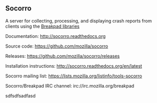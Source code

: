 Socorro
-------

A server for collecting, processing, and displaying crash reports from
clients using the [Breakpad libraries](http://code.google.com/p/google-breakpad/)

Documentation:
http://socorro.readthedocs.org

Source code:
https://github.com/mozilla/socorro

Releases:
https://github.com/mozilla/socorro/releases

Installation instructions:
http://socorro.readthedocs.org/en/latest

Socorro mailing list:
https://lists.mozilla.org/listinfo/tools-socorro

Socorro/Breakpad IRC channel:
irc://irc.mozilla.org/breakpad

sdfsdfsadfasd